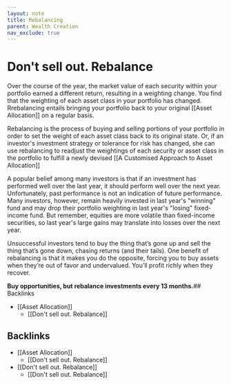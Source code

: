 ```yaml
---
layout: note
title: Rebalancing
parent: Wealth Creation
nav_exclude: true
---
```


# Don't sell out. Rebalance
Over the course of the year, the market value of each security within your portfolio earned a different return, resulting in a weighting change. You find that the weighting of each asset class in your portfolio has changed. Rrebalancing entails bringing your portfolio back to your original [[Asset Allocation]] on a regular basis.

Rebalancing is the process of buying and selling portions of your portfolio in order to set the weight of each asset class back to its original state. Or, if an investor's investment strategy or tolerance for risk has changed, she can use rebalancing to readjust the weightings of each security or asset class in the portfolio to fulfill a newly devised [[A Customised Approach to Asset Allocation]]

A popular belief among many investors is that if an investment has performed well over the last year, it should perform well over the next year. Unfortunately, past performance is not an indication of future performance. Many investors, however, remain heavily invested in last year's "winning" fund and may drop their portfolio weighting in last year's "losing" fixed-income fund. But remember, equities are more volatile than fixed-income securities, so last year's large gains may translate into losses over the next year.

Unsuccessful investors tend to buy the thing that’s gone up and sell the thing that’s gone down, chasing returns (and their tails). One benefit of rebalancing is that it makes you do the opposite, forcing you to buy assets when they’re out of favor and undervalued. You’ll profit richly when they recover.

**Buy opportunities, but rebalance investments every 13 months.**## Backlinks
* [[Asset Allocation]]
	* [[Don't sell out. Rebalance]]

## Backlinks
* [[Asset Allocation]]
	* [[Don't sell out. Rebalance]]
* [[Don't sell out. Rebalance]]
	* [[Don't sell out. Rebalance]]

